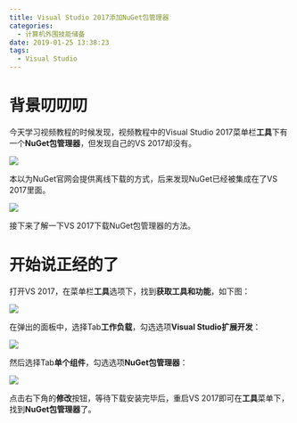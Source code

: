 ```yaml
---
title: Visual Studio 2017添加NuGet包管理器
categories:
  - 计算机外围技能储备
date: 2019-01-25 13:38:23
tags:
  - Visual Studio
---
```


# 背景叨叨叨

今天学习视频教程的时候发现，视频教程中的Visual Studio 2017菜单栏**工具**下有一个**NuGet包管理器**，但发现自己的VS 2017却没有。

![](https://upload-images.jianshu.io/upload_images/291600-832c087a62bdcebc.png?imageMogr2/auto-orient/strip%7CimageView2/2/w/1240)

本以为NuGet官网会提供离线下载的方式，后来发现NuGet已经被集成在了VS 2017里面。

![](https://upload-images.jianshu.io/upload_images/291600-91f31b5e3ae80b26.png?imageMogr2/auto-orient/strip%7CimageView2/2/w/620)

接下来了解一下VS 2017下载NuGet包管理器的方法。

# 开始说正经的了

打开VS 2017，在菜单栏**工具**选项下，找到**获取工具和功能**，如下图：

![](https://upload-images.jianshu.io/upload_images/291600-2b46eb9cb269e6f2.png?imageMogr2/auto-orient/strip%7CimageView2/2/w/1240)

在弹出的面板中，选择Tab**工作负载**，勾选选项**Visual Studio扩展开发**：

![](https://upload-images.jianshu.io/upload_images/291600-0bfe04e5b5052626.png?imageMogr2/auto-orient/strip%7CimageView2/2/w/620)

然后选择Tab**单个组件**，勾选选项**NuGet包管理器**：

![](https://upload-images.jianshu.io/upload_images/291600-013b3c630c298541.png?imageMogr2/auto-orient/strip%7CimageView2/2/w/620)

点击右下角的**修改**按钮，等待下载安装完毕后，重启VS 2017即可在**工具**菜单下，找到**NuGet包管理器**了。
